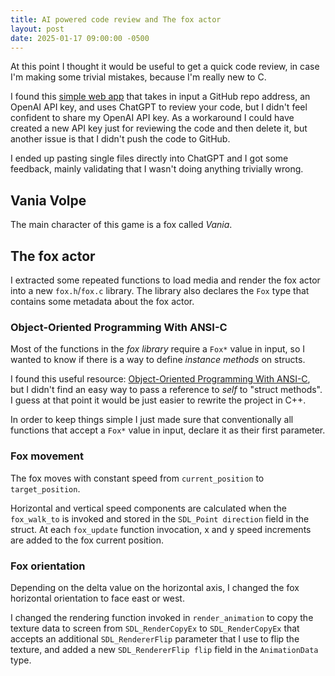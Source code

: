 ```yaml
---
title: AI powered code review and The fox actor
layout: post
date: 2025-01-17 09:00:00 -0500
---
```


At this point I thought it would be useful to get a quick code review, in case I'm making some trivial mistakes, because I'm really new to C.

I found this [simple web app](https://github.com/domvwt/chatgpt-code-review) that takes in input a GitHub repo address, an OpenAI API key, and uses ChatGPT to review your code, but I didn't feel confident to share my OpenAI API key. As a workaround I could have created a new API key just for reviewing the code and then delete it, but another issue is that I didn't push the code to GitHub.

I ended up pasting single files directly into ChatGPT and I got some feedback, mainly validating that I wasn't doing anything trivially wrong.

## Vania Volpe

The main character of this game is a fox called *Vania*.

## The fox actor

I extracted some repeated functions to load media and render the fox actor into a new `fox.h`/`fox.c` library. The library also declares the `Fox` type that contains some metadata about the fox actor.

### Object-Oriented Programming With ANSI-C

Most of the functions in the *fox library* require a `Fox*` value in input, so I wanted to know if there is a way to define *instance methods* on structs.

I found this useful resource: [Object-Oriented Programming With ANSI-C](https://www.cs.rit.edu/~ats/books/ooc.pdf), but I didn't find an easy way to pass a reference to *self* to "struct methods". I guess at that point it would be just easier to rewrite the project in C++.

In order to keep things simple I just made sure that conventionally all functions that accept a `Fox*` value in input, declare it as their first parameter.

### Fox movement

The fox moves with constant speed from `current_position` to `target_position`.

Horizontal and vertical speed components are calculated when the `fox_walk_to` is invoked and stored in the `SDL_Point direction` field in the struct. At each `fox_update` function invocation, x and y speed increments are added to the fox current position.

### Fox orientation

Depending on the delta value on the horizontal axis, I changed the fox horizontal orientation to face east or west.

I changed the rendering function invoked in `render_animation` to copy the texture data to screen from `SDL_RenderCopyEx` to `SDL_RenderCopyEx` that accepts an additional `SDL_RendererFlip` parameter that I use to flip the texture, and added a new `SDL_RendererFlip flip` field in the `AnimationData` type.
